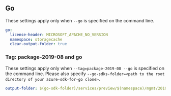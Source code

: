 ## Go

These settings apply only when `--go` is specified on the command line.

```yaml $(go)
go:
  license-header: MICROSOFT_APACHE_NO_VERSION
  namespace: storagecache
  clear-output-folder: true
```

### Tag: package-2019-08 and go

These settings apply only when `--tag=package-2019-08 --go` is specified on the command line.
Please also specify `--go-sdks-folder=<path to the root directory of your azure-sdk-for-go clone>`.

```yaml $(tag) == 'package-2019-08' && $(go)
output-folder: $(go-sdk-folder)/services/preview/$(namespace)/mgmt/2019-08/$(namespace)
```
